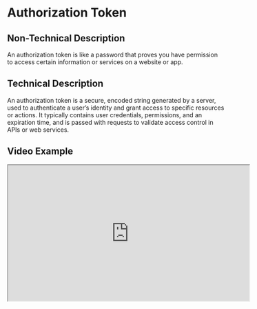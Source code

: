 # Authorization Token
  
  ## Non-Technical Description
  An authorization token is like a password that proves you have permission to access certain information or services on a website or app.
  
  ## Technical Description
  An authorization token is a secure, encoded string generated by a server, used to authenticate a user’s identity and grant access to specific resources or actions. It typically contains user credentials, permissions, and an expiration time, and is passed with requests to validate access control in APIs or web services.
  
  ## Video Example
  <iframe width="560" height="315" src="https://www.youtube.com/embed/exampleVideo1" title="Authorization Token video" allow="accelerometer; autoplay; clipboard-write; encrypted-media; gyroscope; picture-in-picture" allowfullscreen></iframe>
  